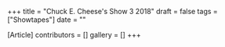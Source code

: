 +++
title = "Chuck E. Cheese's Show 3 2018"
draft = false
tags = ["Showtapes"]
date = ""

[Article]
contributors = []
gallery = []
+++
